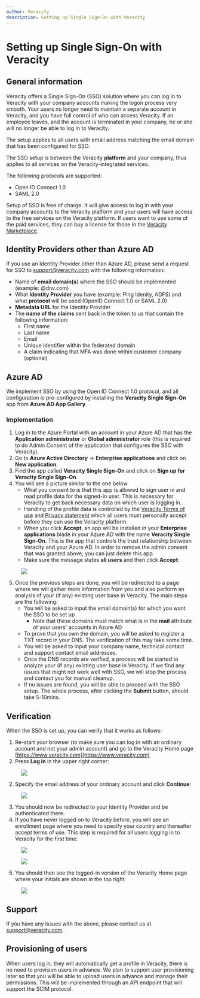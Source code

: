 ```yaml
---
author: Veracity
description: Setting up Single Sign-On with Veracity
---
```


# Setting up Single Sign-On with Veracity

## General information
Veracity offers a Single Sign-On (SSO) solution where you can log in to Veracity with your company accounts making the logon process very smooth. Your users no longer need to maintain a separate account in Veracity, and you have full control of who can access Veracity. If an employee leaves, and the account is terminated in your company, he or she will no longer be able to log in to Veracity. 

The setup applies to all users with email address matching the email domain that has been configured for SSO.

The SSO setup is between the Veracity **platform** and your company, thus applies to all services on the Veracity-integrated services.

The following protocols are supported:
- Open ID Connect 1.0
- SAML 2.0

Setup of SSO is free of charge. It will give access to log in with your company accounts to the Veracity platform and your users will have access to the free services on the Veracity platform. If users want to use some of the paid services, they can buy a license for those in the [Veracity Marketplace](https://store.veracity.com).

## Identity Providers other than Azure AD

If you use an Identity Provider other than Azure AD, please send a request for SSO to [support@veracity.com](mailto:support@veracity.com) with the following information:

- Name of **email domain(s**) where the SSO should be implemented (example: @dnv.com)
- What **Identity Provider** you have (example: Ping Idenity, ADFS) and what **protocol** will be used (OpenID Connect 1.0 or SAML 2.0)
- **Metadata URL** for the Identity Provider
- The **name of the claims** sent back in the token to us that contain the following information:
    - First name
    - Last name
    - Email
    - Unique identifier within the federated domain
    - A claim indicating that MFA was done within customer company (optional)
    

## Azure AD
We implement SSO by using the Open ID Connect 1.0 protocol, and all configuration is pre-configured by installing the **Veracity Single Sign-On** app from **Azure AD App Gallery**.


### Implementation
1. Log in to the Azure Portal with an account in your Azure AD that has the **Application administrator** or **Global administrator** role (this is required to do Admin Consent of the application that configures the SSO with Veracity).
2. Go to **Azure Active Directory** -> **Enterprise applications** and click on **New application**.
3. Find the app called **Veracity Single Sign-On** and click on **Sign up for Veracity Single Sign-On**.
4. You will see a picture similar to the one below.
    - What you consent to is that this app is allowed to sign user in and read profile data for the signed-in user. This is necessary for Veracity to get back necessary data on which user is logging in.
    - Handling of the profile data is controlled by the [Veracity Terms of use](https://id.veracity.com/terms-of-use "Veracity Terms of use") and [Privacy statement](https://services.veracity.com/PrivacyStatement "Veracity Privacy statement") which all users must personally accept before they can use the Veracity platform.
    - When you click **Accept**, an app will be installed in your **Enterprise applications** blade in your Azure AD with the name **Veracity Single Sign-On**. This is the app that controls the trust relationship between Veracity and your Azure AD. In order to remove the admin consent that was granted above, you can just delete this app.
     - Make sure the message states **all users** and then click **Accept**:

<figure>
	<img src="assets/AdminConsent.png"/>
</figure>
        

5. Once the previous steps are done, you will be redirected to a page where we will gather more information from you and also perform an analysis of your (if any) existing user base in Veracity. The main steps are the following:
    - You will be asked to input the email domain(s) for which you want the SSO to be set up
        - Note that these domains must match what is in the **mail** attribute of your users' accounts in Azure AD
    - To prove that you own the domain, you will be asked to register a TXT record in your DNS. The verification of this may take some time.
    - You will be asked to input your company name, technical contact and support contact email addresses.
    - Once the DNS records are verified, a process will be started to analyze your (if any) existing user base in Veracity. If we find any issues that might not work well with SSO, we will stop the process and contact you for manual cleanup.
    - If no issues are found, you will be able to proceed with the SSO setup. The whole process, after clicking the **Submit** button, should take 5-10mins.


## Verification
When the SSO is set up, you can verify that it works as follows:

1. Re-start your browser (to make sure you can log in with an ordinary account and not your admin account) and go to the Veracity Home page [https://www.veracity.com](https://www.veracity.com)
2. Press **Log in** in the upper right corner:

<figure>
	<img src="assets/LogIn1.png"/>
</figure>
        
    
2. Specify the email address of your ordinary account and click **Continue**:

<figure>
	<img src="assets/LogIn2.png"/>
</figure>
        

3. You should now be redirected to your Identity Provider and be authenticated there.
4. If you have never logged on to Veracity before, you will see an enrollment page where you need to specify your country and thereafter accept terms of use. This step is required for all users logging in to Veracity for the first time:

<figure>
	<img src="assets/Enrollment1.png"/>
</figure>

<figure>
	<img src="assets/AcceptToU.png"/>
</figure>
        
        
  
5. You should then see the logged-in version of the Veracity Home page where your initials are shown in the top right:

<figure>
	<img src="assets/VeracityHome.png"/>
</figure>
        


## Support
If you have any issues with the above, please contact us at [support@veracity.com](mailto:support@veracity.com).



## Provisioning of users
When users log in, they will automatically get a profile in Veracity, there is no need to provision users in advance. We plan to support user provisioning later so that you will be able to upload users in advance and manage their permissions. This will be implemented through an API endpoint that will support the SCIM protocol.
